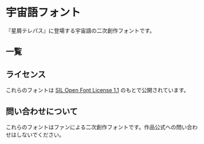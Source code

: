 # 宇宙語フォント

『星屑テレパス』に登場する宇宙語の二次創作フォントです。

## 一覧

## ライセンス

これらのフォントは [SIL Open Font License 1.1](https://licenses.opensource.jp/OFL-1.1/OFL-1.1.html) のもとで公開されています。

## 問い合わせについて

これらのフォントはファンによる二次創作フォントです。作品公式への問い合わせはしないでください。
